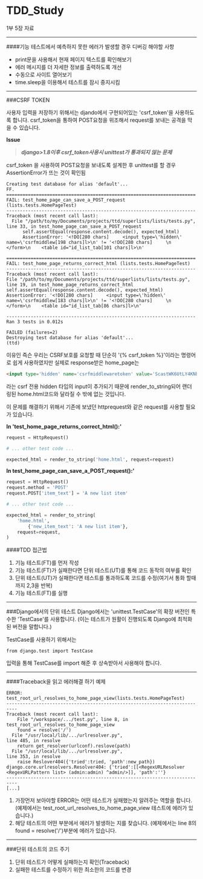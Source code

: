 # TDD_Study

1부 5장 자료

---------------------------------------------------------------------------
####기능 테스트에서 예측하지 못한 에러가 발생할 경우 디버깅 해야할 사항
 - print문을 사용해서 현재 페이지 텍스트를 확인해보기
 - 에러 메시지를 더 자세한 정보를 출력하도록 개선
 - 수동으로 사이트 열어보기
 - time.sleep을 이용해서 테스트를 잠시 중지시킴

---------------------------------------------------------------------------
###CSRF TOKEN

사용자 입력을 저장하기 위해서는 djando에서 구현되어있는 'csrf_token'을 사용하도록 합니다.
csrf_token을 통하여 POST요청을 위조해서 request를 보내는 공격을 막을 수 있습니다.

**Issue**

>***django>1.8이후 csrf_token사용시 unittest가 통과되지 않는 문제***

csrf_token 을 사용하여 POST요청을 보내도록 설계한 후 unittest를 할 경우
AssertionError가 뜨는 것이 확인됨
```script
Creating test database for alias 'default'...
FF.
======================================================================
FAIL: test_home_page_can_save_a_POST_request (lists.tests.HomePageTest)
----------------------------------------------------------------------
Traceback (most recent call last):
  File "/path/to/my/Documents/projects/ttd/superlists/lists/tests.py", line 33, in test_home_page_can_save_a_POST_request
      self.assertEqual(response.content.decode(), expected_html)
      AssertionError: '<!DO[280 chars]     <input type=\'hidden\' name=\'csrfmiddlew[198 chars]l>\n' != '<!DO[280 chars]     \n    </form>\n    <table id="id_list_tab[101 chars]l>\n'

======================================================================
FAIL: test_home_page_returns_correct_html (lists.tests.HomePageTest)
----------------------------------------------------------------------
Traceback (most recent call last):
File "/path/to/my/Documents/projects/ttd/superlists/lists/tests.py", line 19, in test_home_page_returns_correct_html    self.assertEqual(response.content.decode(), expected_html)
AssertionError: '<!DO[280 chars]     <input type=\'hidden\' name=\'csrfmiddlew[183 chars]l>\n' != '<!DO[280 chars]     \n    </form>\n    <table id="id_list_tab[86 chars]l>\n'

----------------------------------------------------------------------
Ran 3 tests in 0.012s

FAILED (failures=2)
Destroying test database for alias 'default'...
(ttd)
```

이유인 즉슨 우리는 CSRF보호를 요청할 때 단순히 '{% csrf_token %}'이라는 명령어로 쉽게 사용하였지만 실제로 response받은 home_page는
```html
<input type='hidden' name='csrfmiddlewaretoken' value='ScastWK6UtLY4KNb5jBrYKFH4O8EZ8I6' />
```
라는 csrf 전용 hidden 타입의 input이 추가되기 때문에
render_to_string되어 랜더링된 home.html코드와 달라질 수 밖에 없는 것입니다.

이 문제를 해결하기 위해서 기존에 보냈던 httprequest와 같은 request를 사용할 필요가 있습니다.

**In 'test_home_page_returns_correct_html():'**

```python
request = HttpRequest()

# ... other test code ...

expected_html = render_to_string('home.html', request=request)
```

**In test_home_page_can_save_a_POST_request():'**

```python
request = HttpRequest()
request.method = 'POST'
request.POST['item_text'] = 'A new list item'

# ... other test code ...

expected_html = render_to_string(
    'home.html',
        {'new_item_text': 'A new list item'},
    request=request,
)
```

####TDD 접근법
 1. 기능 테스트(FT)를 먼저 작성
 1. 기능 테스트(FT)가 실패한다면 단위 테스트(UT)를 통해 코드 동작의 여부를 확인
 1. 단위 테스트(UT)가 실패한다면 테스트를 통과하도록 코드를 수정(여기서 통화 할때까지 2,3을 반복)
 1. 기능 테스트(FT)를 실행

---------------------------------------------------------------------------
###Django에서의 단위 테스트
Django에서는 'unittest.TestCase'의 확장 버전인 특수한 'TestCase'를 사용합니다.
(이는 테스트가 원활이 진행되도록 Django에 최적화된 버전을 말합니다.)

TestCase를 사용하기 위해서는
```
from django.test import TestCase
```
입력을 통해 TestCase를 import 해준 후 상속받아서 사용해야 합니다.

----------------------------------------------------------------------------
####Traceback을 읽고 에러해결 하기
예제

```
ERROR: test_root_url_resolves_to_home_page_view(lists.tests.HomePageTest)
--------------------------------------------------------------------------
Traceback (most recent call last):
    File "/workspace/.../test.py", line 8, in
test_root_url_resolves_to_home_page_view
    found = resolve('/')
  File "/usr/local/lib/.../urlresolver.py",
line 485, in resolve
    return get_resolver(urlconf).reslove(path)
  File "/usr/local/lib/.../urlresolver.py",
line 353, in resolve
    raise Reslover404({'tried':tried, 'path':new_path})
django.core.urlresolvers.Resolver404: {'tried':[[<RegexURLResolver
<RegexURLPattern list> (admin:admin) ^admin/>]], 'path':''}
--------------------------------------------------------------------------
[...]
```

1. 가장먼저 보아야할 ERROR는 어떤 테스트가 실패했는지 알려주는 역할을 합니다.
(예제에서는 test_root_url_resolves_to_home_page_view 테스트에 에러가 있습니다.)
1. 해당 테스트의 어떤 부분에서 에러가 발생하는 지를 찾습니다.
(예제에서는 line 8의 found = resolve('/')부분에 에러가 있습니다.

-----------------------------------------------------------------------------
###단위 테스트의 코드 주기
1. 단위 테스트가 어떻게 실패하는지 확인(Traceback)
1. 실패한 테스트를 수정하기 위한 최소한의 코드를 변경
